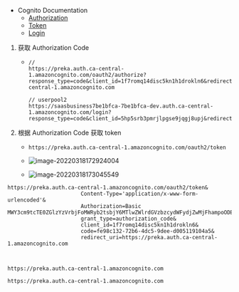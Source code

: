 - Cognito Documentation
  - [Authorization](https://docs.aws.amazon.com/zh_cn/cognito/latest/developerguide/authorization-endpoint.html)
  - [Token](https://docs.aws.amazon.com/zh_cn/cognito/latest/developerguide/token-endpoint.html)
  - [Login](https://docs.aws.amazon.com/zh_cn/cognito/latest/developerguide/login-endpoint.html)

1. 获取 Authorization Code

   - ```
     //
     https://preka.auth.ca-central-1.amazoncognito.com/oauth2/authorize?response_type=code&client_id=1f7romq14disc5kn1h1drokln6&redirect_uri=https://preka.auth.ca-central-1.amazoncognito.com
     
     // userpool2
     https://saasbusiness7be1bfca-7be1bfca-dev.auth.ca-central-1.amazoncognito.com/login?response_type=code&client_id=5hp5srb3pmrjlpgse9jqgj8upj&redirect_uri=http://localhost:3000/welcome/
     ```
   
2. 根据 Authorization Code 获取 token

   - ```
     https://preka.auth.ca-central-1.amazoncognito.com/oauth2/token
     ```

   - ![image-20220318172924004](https://raw.githubusercontent.com/TWDH/Leetcode-From-Zero/pictures/img/image-20220318172924004.png)

   - ![image-20220318173045549](https://raw.githubusercontent.com/TWDH/Leetcode-From-Zero/pictures/img/image-20220318173045549.png)



```
https://preka.auth.ca-central-1.amazoncognito.com/oauth2/token&
                       Content-Type='application/x-www-form-urlencoded'&
                       Authorization=Basic MWY3cm9tcTE0ZGlzYzVrbjFoMWRyb2tsbjY6MTlwZWlrdGVzbzcydWFydjZwMjFhampoODByMm9sODFrcnU3cmhoZHVlOG1oMnMzMHMxbA==
                       grant_type=authorization_code&
                       client_id=1f7romq14disc5kn1h1drokln6&
                       code=fe98c132-72b6-4dc5-9dee-d005119104a5&
                       redirect_uri=https://preka.auth.ca-central-1.amazoncognito.com
                       
                       
                       
https://preka.auth.ca-central-1.amazoncognito.com

https://preka.auth.ca-central-1.amazoncognito.com
```


